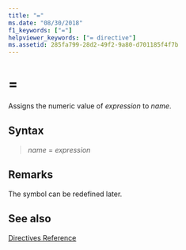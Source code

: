 ```yaml
---
title: "="
ms.date: "08/30/2018"
f1_keywords: ["="]
helpviewer_keywords: ["= directive"]
ms.assetid: 285fa799-28d2-49f2-9a80-d701185f4f7b
---
```

# =

Assigns the numeric value of *expression* to *name*.

## Syntax

> *name* = *expression*

## Remarks

The symbol can be redefined later.

## See also

[Directives Reference](../../assembler/masm/directives-reference.md)<br/>